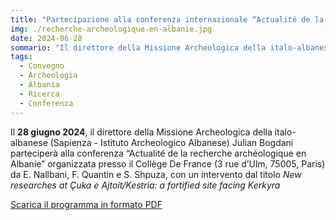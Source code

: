 ```yaml
---
title: "Partecipazione alla conferenza internazionale “Actualité de la recherche archéologique en Albanie”"
img: ./recherche-archeologique-en-albanie.jpg
date: 2024-06-28
sommario: "Il direttore della Missione Archeologica della italo-albanese (Sapienza - Istituto Archeologico Albanese)Julian Bogdani parteciperà alla conferenza “Actualité de la recherche archéologique en Albanie” organizzata da E. Nallbani, F. Quantin e S. Shpuza"
tags:
  - Convegno
  - Archeologia
  - Albania
  - Ricerca
  - Conferenza
---
```



Il **28 giugno 2024**, il direttore della Missione Archeologica della italo-albanese (Sapienza - Istituto Archeologico Albanese) Julian Bogdani parteciperà alla conferenza “Actualité de la recherche archéologique en Albanie” organizzata presso il Collège De France (3 rue d’Ulm, 75005, Paris) da E. Nallbani, F. Quantin e S. Shpuza, con un intervento dal titolo _New researches at Çuka e Ajtoit/Kestria: a fortified site facing Kerkyra_


[Scarica il programma in formato PDF](./programme-recherche-archeologique-en-albanie.pdf)